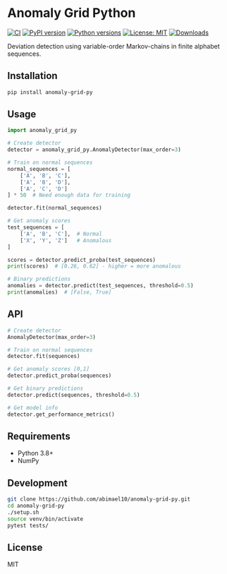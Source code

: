 # Anomaly Grid Python

[![CI](https://github.com/abimael10/anomaly-grid-py/workflows/CI/badge.svg)](https://github.com/abimael10/anomaly-grid-py/actions)
[![PyPI version](https://img.shields.io/pypi/v/anomaly-grid-py.svg)](https://pypi.org/project/anomaly-grid-py/)
[![Python versions](https://img.shields.io/pypi/pyversions/anomaly-grid-py.svg)](https://pypi.org/project/anomaly-grid-py/)
[![License: MIT](https://img.shields.io/badge/License-MIT-yellow.svg)](https://opensource.org/licenses/MIT)
[![Downloads](https://img.shields.io/pypi/dm/anomaly-grid-py.svg)](https://pypi.org/project/anomaly-grid-py/)

Deviation detection using variable-order Markov-chains in finite alphabet sequences.

## Installation

```bash
pip install anomaly-grid-py
```

## Usage

```python
import anomaly_grid_py

# Create detector
detector = anomaly_grid_py.AnomalyDetector(max_order=3)

# Train on normal sequences
normal_sequences = [
    ['A', 'B', 'C'],
    ['A', 'B', 'D'],
    ['A', 'C', 'D']
] * 50  # Need enough data for training

detector.fit(normal_sequences)

# Get anomaly scores
test_sequences = [
    ['A', 'B', 'C'],  # Normal
    ['X', 'Y', 'Z']   # Anomalous
]

scores = detector.predict_proba(test_sequences)
print(scores)  # [0.26, 0.62] - higher = more anomalous

# Binary predictions
anomalies = detector.predict(test_sequences, threshold=0.5)
print(anomalies)  # [False, True]
```

## API

```python
# Create detector
AnomalyDetector(max_order=3)

# Train on normal sequences
detector.fit(sequences)

# Get anomaly scores [0,1]
detector.predict_proba(sequences)

# Get binary predictions
detector.predict(sequences, threshold=0.5)

# Get model info
detector.get_performance_metrics()
```

## Requirements

- Python 3.8+
- NumPy

## Development

```bash
git clone https://github.com/abimael10/anomaly-grid-py.git
cd anomaly-grid-py
./setup.sh
source venv/bin/activate
pytest tests/
```

## License

MIT
